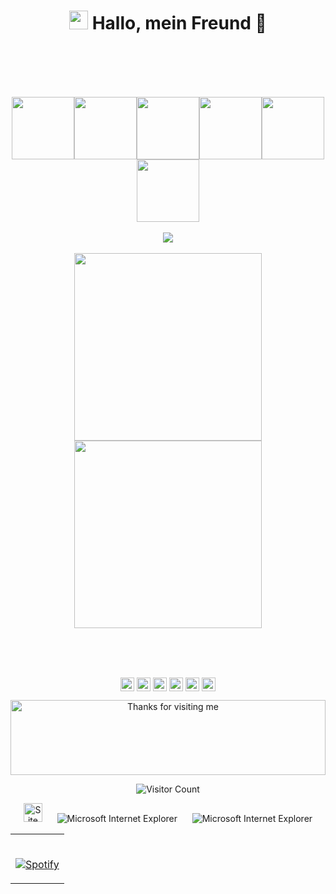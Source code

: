 
<h1 align="center"> <img src="https://emojis.slackmojis.com/emojis/images/1588315024/8823/hyperkitty.gif?1588315024" width="30" /> Hallo, mein Freund 👋 </h1>

<br>
<br>
<br>
<br>
<p align="center">
  <img src="https://media3.giphy.com/media/ln7z2eWriiQAllfVcn/200w.webp" width="100"><img src="https://i.giphy.com/media/LMt9638dO8dftAjtco/200.webp" width="100"><img src="https://i.giphy.com/media/eNAsjO55tPbgaor7ma/200w.webp" width="100"><img src="https://i.giphy.com/media/VgGthkhUvGgOit7Y9i/200.webp" width="100"><img src="https://i.giphy.com/media/KzJkzjggfGN5Py6nkT/200.webp" width="100"><img src="https://i.giphy.com/media/IdyAQJVN2kVPNUrojM/200.webp" width="100"><br><br>
  <img src="https://camo.githubusercontent.com/936a08778c7e4885053d148c07bbd2339dfbdd80/68747470733a2f2f6665726f73732e6e65742f782f6e6f6465322e676966" /><br><br>
  <img src="https://little.kylerconway.com/images/golang-what.gif" width="300"><img src="https://intro.rustbridge.com/img/ferris.gif" width="300">
</p>
<br>
<br>
<br>







<p align="center">
<a href="https://www.facebook.com/profile.php?id=100082969621449" target="_blank"><img align="center" src="https://cdn.jsdelivr.net/npm/simple-icons@3.0.1/icons/facebook.svg" alt="ahmedisshere" height="22" width="22" /></a>
<a href="https://www.linkedin.com/in/tausif-ahmed-a209321b7/" target="_blank"><img align="center" src="https://cdn.jsdelivr.net/npm/simple-icons@3.0.1/icons/linkedin.svg" alt="ahmedisshere" height="22" width="22" /></a>
<a href="https://stackoverflow.com/users/17909059/tausif-ahmed" target="_blank"><img align="center" src="https://cdn.jsdelivr.net/npm/simple-icons@3.0.1/icons/stackoverflow.svg" alt="ahmedisshere" height="22" width="22" /></a>
<a href="https://www.instagram.com/taus1ff/?fbclid=IwAR21bcDX8RSnq4_qxrnEsh02RtnkMdRVUqndX_x5OUpXutg0O0eSQmGpL8o" target="_blank"><img align="center" src="https://cdn.jsdelivr.net/npm/simple-icons@3.0.1/icons/instagram.svg" alt="ahmedisshere" height="22" width="22" /></a>
  <a href="https://discord.com/channels/960969909653876826/974565600653352970" target="_blank"><img align="center" src="https://cdn.jsdelivr.net/npm/simple-icons@3.0.1/icons/discord.svg" alt="ahmedisshere" height="22" width="22" /></a>
  <a href="https://steamcommunity.com/profiles/76561198401243178/" target="_blank"><img align="center" src="https://cdn.jsdelivr.net/npm/simple-icons@3.0.1/icons/steam.svg" alt="ahmedisshere" height="22" width="22" /></a>
</p>


<div align="center">

<img height="120" alt="Thanks for visiting me" width="100%" src="https://raw.githubusercontent.com/BrunnerLivio/brunnerlivio/master/images/marquee.svg" />
<br />

![Visitor Count](https://profile-counter.glitch.me/ahmedisshere/count.svg)


<img src="https://raw.githubusercontent.com/BrunnerLivio/brunnerlivio/master/images/notepad.gif" alt="Site created with Notepad" height="30" />
<!-- "margin-right: whatever;" -->
<span>&nbsp;&nbsp;&nbsp;&nbsp;</span>  
<img src="https://raw.githubusercontent.com/BrunnerLivio/brunnerlivio/master/images/ie_logo.gif" alt="Microsoft Internet Explorer" />
<span>&nbsp;&nbsp;&nbsp;&nbsp;</span>  
<img src="https://raw.githubusercontent.com/BrunnerLivio/brunnerlivio/master/images/noframes.gif" alt="Microsoft Internet Explorer" />

</div>


<div align="center">
<table width="100%"> 
  <tr>
  <td width="100%">

&nbsp; <br> [![Spotify](https://novatorem.vercel.app/api/spotify?background_color=0d1117&border_color=ffffff)](https://open.spotify.com/user/31wdo7vtzbuh3i6imdfbtvf7r6iq)

  </td>
</table>
</div>







